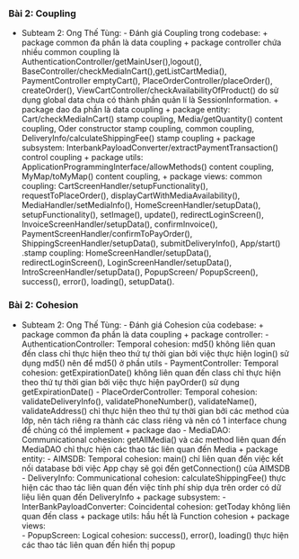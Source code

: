 ### Bài 2: Coupling
- Subteam 2: 
    Ong Thế Tùng:
        - Đánh giá Coupling trong codebase: 
            + package common đa phần là data coupling
            + package controller chứa nhiều common coupling là AuthenticationController/getMainUser(),logout(), BaseController/checkMediaInCart(),getListCartMedia(), PaymentController emptyCart(), PlaceOrderController/placeOrder(), createOrder(), ViewCartController/checkAvailabilityOfProduct() do sử dụng global data chưa có thành phần quản lí là SessionInformation.
            + package dao đa phần là data coupling
            + package entity: Cart/checkMediaInCart() stamp coupling, Media/getQuantity() content coupling, Oder constructor stamp coupling, common coupling, DeliveryInfo/calculateShippingFee() stamp coupling
            + package subsystem: InterbankPayloadConverter/extractPaymentTransaction() control coupling
            + package utils: ApplicationProgrammingInterface/allowMethods() content coupling, MyMap/toMyMap() content coupling, 
            + package views:  common coupling: CartScreenHandler/setupFunctionality(), requestToPlaceOrder(), displayCartWithMediaAvailability(), MediaHandler/setMediaInfo(), HomeScreenHandler/setupData(), setupFunctionality(), setImage(), update(), redirectLoginScreen(), InvoiceScreenHandler/setupData(), confirmInvoice(), PaymentScreenHandler/confirmToPayOrder(), ShippingScreenHandler/setupData(), submitDeliveryInfo(), App/start() .stamp coupling:  HomeScreenHandler/setupData(), redirectLoginScreen(), LoginScreenHandler/setupData(), IntroScreenHandler/setupData(), PopupScreen/ PopupScreen(), success(), error(), loading(), setupData().


### Bài 2: Cohesion
- Subteam 2:
    Ong Thế Tùng:
        - Đánh giá Cohesion của codebase:
            + package common đa phần là data coupling
            + package controller: 
                - AuthenticationController: Temporal cohesion: md5() không liên quan đến class chỉ thực hiện theo thứ tự thời gian bởi việc thực hiện login() sử dụng md5() nên để md5() ở phần utils
                - PaymentController: Temporal cohesion: getExpirationDate() không liên quan đến class chỉ thực hiện theo thứ tự thời gian bởi việc thực hiện payOrder() sử dụng getExpirationDate() 
                - PlaceOrderController: Temporal cohesion: validateDeliveryInfo(), validatePhoneNumber(), validateName(), validateAddress() chỉ thực hiện theo thứ tự thời gian bởi các method của lớp, nên tách riêng ra thành các class riêng và nên có 1 interface chung để chúng có thể implement
            + package dao 
                - MediaDAO: Communicational cohesion: getAllMedia() và các method liên quan đến MediaDAO chỉ thực hiện các thao tác liên quan đến Media
            + package entity: 
                - AIMSDB: Temporal cohesion: main() chỉ liên quan đến việc kết nối database bởi việc App chạy sẽ gọi đến getConnection() của AIMSDB
                - DeliveryInfo: Communicational cohesion: calculateShippingFee() thực hiện các thao tác liên quan đến việc tính phí ship dựa trên order có dữ liệu liên quan đến DeliveryInfo 
            + package subsystem: 
                - InterBankPayloadConverter: Coincidental cohesion: getToday không liên quan đến class
            + package utils: hầu hết là Function cohesion
            + package views:  
                - PopupScreen: Logical cohesion: success(), error(), loading() thực hiện các thao tác liên quan đến hiển thị popup





